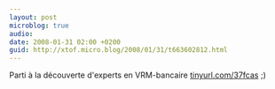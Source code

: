 ```yaml
---
layout: post
microblog: true
audio: 
date: 2008-01-31 02:00 +0200
guid: http://xtof.micro.blog/2008/01/31/t663602812.html
---
```

Parti à la découverte d'experts en VRM-bancaire  [tinyurl.com/37fcas](http://tinyurl.com/37fcas) ;)
